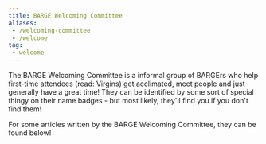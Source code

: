 ```yaml
---
title: BARGE Welcoming Committee
aliases:
 - /welcoming-committee
 - /welcome
tag:
 - welcome
---
```


The BARGE Welcoming Committee is a informal group of BARGErs who help
first-time attendees (read: Virgins) get acclimated, meet people and just
generally have a great time!  They can be identified by some sort of special
thingy on their name badges - but most likely, they'll find you if you don't
find them!
 
For some articles written by the BARGE Welcoming Committee, they can be found
below!

